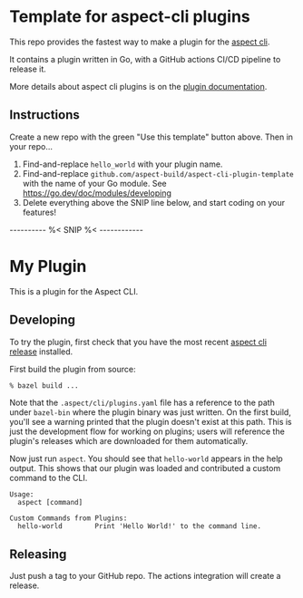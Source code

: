 # Template for aspect-cli plugins

This repo provides the fastest way to make a plugin for the [aspect cli].

It contains a plugin written in Go, with a GitHub actions CI/CD pipeline to release it.

More details about aspect cli plugins is on the [plugin documentation].

## Instructions

Create a new repo with the green "Use this template" button above.
Then in your repo...

1. Find-and-replace `hello_world` with your plugin name.
1. Find-and-replace `github.com/aspect-build/aspect-cli-plugin-template` with the name of your Go module. See <https://go.dev/doc/modules/developing>
1. Delete everything above the SNIP line below, and start coding on your features!

---------- %<  SNIP %< ------------

# My Plugin

This is a plugin for the Aspect CLI.

## Developing

To try the plugin, first check that you have the most recent [aspect cli release] installed.

First build the plugin from source:

```bash
% bazel build ...
```

Note that the `.aspect/cli/plugins.yaml` file has a reference to the path under `bazel-bin` where the plugin binary was just written.
On the first build, you'll see a warning printed that the plugin doesn't exist at this path.
This is just the development flow for working on plugins; users will reference the plugin's releases which are downloaded for them automatically.

Now just run `aspect`. You should see that `hello-world` appears in the help output. This shows that our plugin was loaded and contributed a custom command to the CLI.

```
Usage:
  aspect [command]

Custom Commands from Plugins:
  hello-world        Print 'Hello World!' to the command line.
```

## Releasing

Just push a tag to your GitHub repo.
The actions integration will create a release.

[bazelisk]: https://bazel.build/install/bazelisk
[aspect cli]: https://aspect.build/cli
[plugin documentation]: https://docs.aspect.build/aspect-build/aspect-cli/5.0.1/docs/help/topics/plugins.html
[aspect cli release]: https://github.com/aspect-build/aspect-cli/releases
